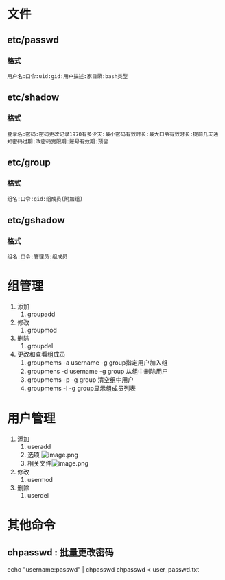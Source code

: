 # 文件
## etc/passwd
### 格式
	用户名:口令:uid:gid:用户描述:家目录:bash类型
## etc/shadow
### 格式
	登录名:密码:密码更改记录1970有多少天:最小密码有效时长:最大口令有效时长:提前几天通知密码过期:改密码宽限期:账号有效期:预留
## etc/group
### 格式
	组名:口令:gid:组成员(附加组)
## etc/gshadow
### 格式
	组名:口令:管理员:组成员
# 组管理
1. 添加
	1. groupadd
2. 修改
	1. groupmod
3. 删除
	1. groupdel
4. 更改和查看组成员
	1. groupmems -a username -g group指定用户加入组
	2. groupmens -d username -g group 从组中删除用户
	3. groupmems -p -g group 清空组中用户
	4. groupmems -l  -g group显示组成员列表
# 用户管理
1. 添加
	1. useradd
	2. 选项 ![image.png](https://lvyusen-1316126434.cos.ap-guangzhou.myqcloud.com/images/202412090246750.png?imageSlim)
	3. 相关文件![image.png](https://lvyusen-1316126434.cos.ap-guangzhou.myqcloud.com/images/202412090248316.png?imageSlim)
2. 修改
	1. usermod
3. 删除
	1. userdel

# 其他命令
## chpasswd : 批量更改密码
echo "username:passwd" | chpasswd
chpasswd < user_passwd.txt
## 
